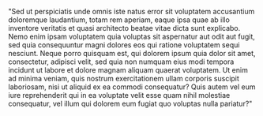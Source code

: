 "Sed ut perspiciatis unde omnis iste natus error sit voluptatem accusantium doloremque laudantium,
totam rem aperiam, eaque ipsa quae ab illo inventore veritatis et quasi architecto beatae vitae dicta
sunt explicabo. Nemo enim ipsam voluptatem quia voluptas sit aspernatur aut odit aut fugit, sed quia
consequuntur magni dolores eos qui ratione voluptatem sequi nesciunt. Neque porro quisquam est, qui
dolorem ipsum quia dolor sit amet, consectetur, adipisci velit, sed quia non numquam eius modi tempora
incidunt ut labore et dolore magnam aliquam quaerat voluptatem. Ut enim ad minima veniam, quis nostrum
exercitationem ullam corporis suscipit laboriosam, nisi ut aliquid ex ea commodi consequatur? Quis
autem vel eum iure reprehenderit qui in ea voluptate velit esse quam nihil molestiae consequatur, vel
illum qui dolorem eum fugiat quo voluptas nulla pariatur?"
